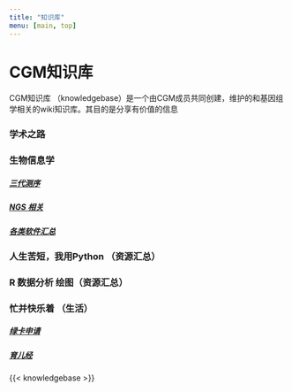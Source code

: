 ```yaml
---
title: "知识库"
menu: [main, top]
---
```


# CGM知识库
CGM知识库 （knowledgebase）是一个由CGM成员共同创建，维护的和基因组学相关的wiki知识库。其目的是分享有价值的信息



### 学术之路



### 生物信息学

##### [三代测序]()

##### [NGS 相关]()

##### [各类软件汇总]()



### 人生苦短，我用Python （资源汇总）



### R 数据分析 绘图（资源汇总）



### 忙并快乐着 （生活）

##### [绿卡申请]()

##### [育儿经]()



{{< knowledgebase >}}
